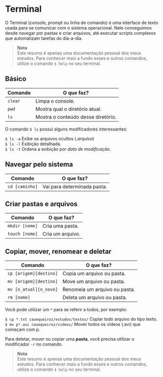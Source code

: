 Terminal
=====

O Terminal (console, prompt ou linha de comando) é uma interface de texto usada para se comunicar com o sistema operacional. Nele conseguimos desde navegar por pastas e criar arquivos, até executar scripts complexos que automatizam tarefas do dia-a-dia.

> **Nota**  
> Este resumo é apenas uma documentação pessoal dos meus estudos. Para conhecer mais a fundo esses e outros comandos, utilize o comando `$ help` no seu terminal.

## Básico

Comando 	| O que faz?
-----------	| ----------
`clear` 	| Limpa o console.
`pwd` 		| Mostra qual o diretório atual.
`ls` 		| Mostra o conteúdo desse diretório.

O comando `$ ls` possui alguns modificadores interessantes:

`$ ls -a` Exibe os arquivos ocultos (_.arquivo_)  
`$ ls -l` Exibição detalhada.  
`$ ls -t` Ordena a exibição por _data de modificação_.

## Navegar pelo sistema

Comando 		| O que faz?
--------------- | ----------
`cd [caminho]`	| Vai para determinada pasta.

## Criar pastas e arquivos

Comando 		| O que faz?
---------------	| ----------
`mkdir [nome]`	| Cria uma pasta.
`touch [nome]`	| Cria um arquivo.

## Copiar, mover, renomear e deletar

Comando 				| O que faz?
-----------------------	| ----------
`cp [origem][destino]`	| Copia um arquivo ou pasta.
`mv [origem][destino]`	| Move um arquivo ou pasta.
`mv [n_atual][n_novo]`	| Renomeia um arquivo ou pasta.
`rm [nome]`				| Deleta um arquivo ou pasta.


Você pode utilizar um `*` para se referir a todos, por exemplo:

`$ cp *.txt cauequeiroz/estudos/textos/` Copiar todo arquivo do tipo texto.  
`$ mv p*.avi cauequeiroz/videos/` Mover todos os videos (.avi) que começam com p.

Para deletar, mover ou copiar uma **pasta**, você precisa utilizar o modificador `-r` no comando.

> **Nota**  
> Este resumo é apenas uma documentação pessoal dos meus estudos. Para conhecer mais a fundo esses e outros comandos, utilize o comando `$ help` no seu terminal.